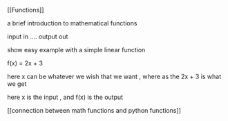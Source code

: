 [[Functions]]

a brief introduction to mathematical functions 

input in .... output out 

show easy example with a simple linear function 

f(x) = 2x + 3  

here x can be whatever we wish that we want , where as the 2x + 3 is what we get 

here x is the input , and f(x) is the output 

[[connection between math functions and python functions]]